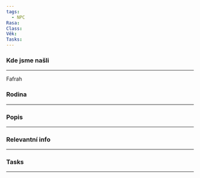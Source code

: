 ```yaml
---
tags:
  - NPC
Rasa: 
Class: 
Věk: 
Tasks:
---
```


### Kde jsme našli
---
Fafrah
### Rodina
---

### Popis
---

### Relevantní info
---

### Tasks
---